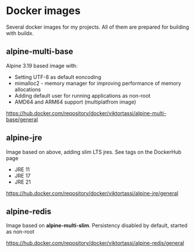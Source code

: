 # Docker images
Several docker images for my projects. All of them are prepared for building with buildx.

## alpine-multi-base
Alpine 3.19 based image with:
- Setting UTF-8 as default eoncoding
- mimalloc2 - memory manager for improving performance of memory allocations
- Adding default user for running applications as non-root
- AMD64 and ARM64 support (multiplatfrom image)

https://hub.docker.com/repository/docker/viktortassi/alpine-multi-base/general

## alpine-jre
Image based on above, adding slim LTS jres. See tags on the DockerHub page
- JRE 11
- JRE 17
- JRE 21

https://hub.docker.com/repository/docker/viktortassi/alpine-jre/general

## alpine-redis
Image based on **alpine-multi-slim**. Persistency disabled by default, started as non-root

https://hub.docker.com/repository/docker/viktortassi/alpine-redis/general
